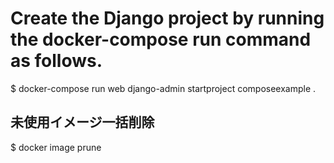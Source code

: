 # Create the Django project by running the docker-compose run command as follows.

$ docker-compose run web django-admin startproject composeexample .


## 未使用イメージ一括削除
$ docker image prune
